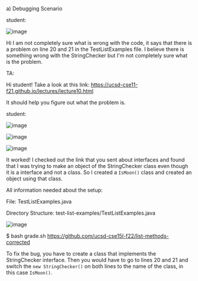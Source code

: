 a) Debugging Scenario


student: 

![image](https://github.com/Eram2831/cse15l-lab-reports/assets/156246166/7bc5accf-4af0-4340-9b5d-6e0b0b0305f9)


Hi I am not completely sure what is wrong with the code, it says that there is a problem on line 20 and 21 in the TestListExamples file. I believe there is something wrong with the StringChecker but I'm not completely sure what is the problem. 


TA: 

Hi student! Take a look at this link: https://ucsd-cse11-f21.github.io/lectures/lecture10.html

It should help you figure out what the problem is. 


student: 

![image](https://github.com/Eram2831/cse15l-lab-reports/assets/156246166/6f56fde3-45a5-444a-8888-a1eebf65fc1f)



![image](https://github.com/Eram2831/cse15l-lab-reports/assets/156246166/c66a5e83-b829-42bd-8631-20df8c5c096d)



![image](https://github.com/Eram2831/cse15l-lab-reports/assets/156246166/939e765b-8d42-4b55-9848-60ffc612f8c1)


It worked! I checked out the link that you sent about interfaces and found that I was trying to make an object of the StringChecker class even though it is a interface and not a class. So I created a `IsMoon()` class and created an object using that class. 


All information needed about the setup: 

File: TestListExamples.java

Directory Structure: test-list-examples/TestListExamples.java

![image](https://github.com/Eram2831/cse15l-lab-reports/assets/156246166/ff2ce4b2-6f92-4308-940f-b558d8b17e97)

$ bash grade.sh https://github.com/ucsd-cse15l-f22/list-methods-corrected

To fix the bug, you have to create a class that implements the StringChecker interface. Then you would have to go to lines 20 and 21 and switch the `new StringChecker()` on both lines to the name of the class, in this case `IsMoon()`. 
